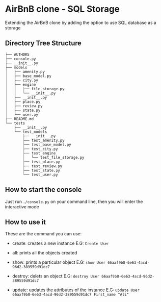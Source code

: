 # AirBnB clone - SQL Storage

Extending the AirBnB clone by adding the option to use SQL database as a storage

## Directory Tree Structure

```
├── AUTHORS
├── console.py
├── __init__.py
├── models
│   ├── amenity.py
│   ├── base_model.py
│   ├── city.py
│   ├── engine
│   │   ├── file_storage.py
│   │   └── __init__.py
│   ├── __init__.py
│   ├── place.py
│   ├── review.py
│   ├── state.py
│   └── user.py
├── README.md
└── tests
    ├── __init__.py
    └── test_models
        ├── __init__.py
        ├── test_amenity.py
        ├── test_base_model.py
        ├── test_city.py
        ├── test_engine
        │   └── test_file_storage.py
        ├── test_place.py
        ├── test_review.py
        ├── test_state.py
        └── test_user.py
```

## How to start the console
Just run ```./console.py``` on your command line, then you will enter the interactive mode

## How to use it
These are the command you can use:

 - create: creates a new instance
 E.G: ```Create User```
 
 - all: prints all the objects created
 - show: prints a particular object
 E.G: ```show User 66aaf9b8-6e63-4acd-96d2-389559d91dc7```
 - destroy: delets an object
  E.G: ```destroy User 66aaf9b8-6e63-4acd-96d2-389559d91dc7```
 - update: updates the attributes of the instance
 E.G: ```update User 66aaf9b8-6e63-4acd-96d2-389559d91dc7 First_name "Ali"```
